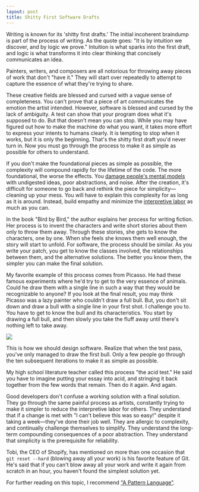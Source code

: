 ```yaml
---
layout: post
title: Shitty First Software Drafts
---
```


Writing is known for its 'shitty first drafts.' The initial incoherent braindump
is part of the process of writing. As the quote goes: "It is by intuition we
discover, and by logic we prove." Intuition is what sparks into the first draft,
and logic is what transforms it into clear thinking that concisely communicates
an idea.

Painters, writers, and composers are all notorious for throwing away pieces of
work that don't "have it." They will start over repeatedly to attempt to capture
the essence of what they're trying to share.

These creative fields are blessed and cursed with a vague sense of completeness.
You can't prove that a piece of art communicates the emotion the artist
intended. However, software is blessed and cursed by the lack of ambiguity. A
test can show that your program does what it's supposed to do. But that doesn't
mean you can stop. While you may have figured out how to make the machine do
what you want, it takes more effort to express your intents to humans clearly.
It is tempting to stop when it works, but it is only the beginning. That's the
shitty first draft you'd never turn in. Now you must go through the process to
make it as simple as possible for others to understand.

If you don't make the foundational pieces as simple as possible, the complexity
will compound rapidly for the lifetime of the code. The more foundational, the
worse the effects. You [damage people's mental
models](http://distill.pub/2017/research-debt/) with undigested ideas, poor
abstractions, and noise. After the creation, it's difficult for someone to go
back and rethink the piece for simplicity—cleaning up your mess. You will have
to explain this complexity for as long as it is around. Instead, build empathy
and minimize the [interpretive
labor](https://acesounderglass.com/2015/06/09/interpretive-labor/) as much as
you can.

In the book "Bird by Bird," the author explains her process for writing fiction.
Her process is to invent the characters and write short stories about them only
to throw them away. Through these stories, she gets to know the characters, one
by one. When she feels she knows them well enough, the story will start to
unfold. For software, the process should be similar. As you write your patch,
you get to know the classes involved, the relationships between them, and the
alternative solutions. The better you know them, the simpler you can make the
final solution.

My favorite example of this process comes from Picasso. He had these famous
experiments where he'd try to get to the very essence of animals. Could he draw
them with a single line in such a way that they would be recognizable to anyone?
If you look at the final result, you may think Picasso was a lazy painter who
couldn't draw a full bull. But, you don't sit down and draw a bull with a single
line in your first shot. I challenge you to. You have to get to know the bull
and its characteristics. You start by drawing a full bull, and then slowly you
take the fluff away until there's nothing left to take away.

![](https://i.imgur.com/n5FwomJ.jpg)

This is how we should design software. Realize that when the test pass, you've
only managed to draw the first bull. Only a few people go through the ten
subsequent iterations to make it as simple as possible.

My high school literature teacher called this process "the acid test." He said
you have to imagine putting your essay into acid, and stringing it back together
from the few words that remain. Then do it again. And again.

Good developers don't confuse a working solution with a final solution. They go
through the same painful process as artists, constantly trying to make it
simpler to reduce the interpretive labor for others. They understand that if a
change is met with "I can't believe this was so easy!" despite it taking a
week—they've done their job well. They are allergic to complexity, and
continually challenge themselves to simplify. They understand the long-term
compounding consequences of a poor abstraction. They understand that simplicity
is the prerequisite for reliability.

Tobi, the CEO of Shopify, has mentioned on more than one occasion that `git
reset --hard` (blowing away all your work) is his favorite feature of Git. He's
said that if you can't blow away all your work and write it again from scratch
in an hour, you haven't found the simplest solution yet.

For further reading on this topic, I recommend ["A Pattern Language"](https://en.wikipedia.org/wiki/A_Pattern_Language).
